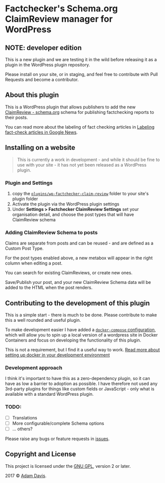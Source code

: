 # Factchecker's Schema.org ClaimReview manager for WordPress

## NOTE: developer edition
This is a new plugin and we are testing it in the wild before releasing it as a plugin in the WordPress plugin repository. 

Please install on your site, or in staging, and feel free to contribute with Pull Requests and become a contributor. 


## About this plugin
This is a WordPress plugin that allows publishers to add the new  [ClaimReview - schema.org](http://schema.org/ClaimReview) schema for publishing factchecking reports to their posts. 

You can read more about the labeling of fact checking articles in [Labeling fact-check articles in Google News](https://blog.google/topics/journalism-news/labeling-fact-check-articles-google-news/).



## Installing on a website

> This is currently a work in development - and while it should be fine to use with your site - it has not yet been released as a WordPress plugin. 


### Plugin and Settings 
1. copy the [`plugins/wp-factchecker-claim-review`](plugins/wp-factchecker-claim-review) folder to your site's plugin folder
2. Activate the plugin via the WordPress plugin settings
3. Under **Settings > Factchecker ClaimReview Settings** set your organisation detail, and choose the post types that will have ClaimReview schema 


### Adding ClaimReview Schema to posts

Claims are separate from posts and can be reused  - and are defined as a Custom Post Type. 

For the post types enabled above, a new metabox will appear in the right column when editing a post. 

You can search for existing ClaimReviews, or create new ones. 

Save/Publish your post, and your new ClaimReview Schema data will be added to the HTML when the post renders. 



## Contributing to the development of this plugin

This is a simple start - there is much to be done. Please contribute to make this a well rounded and useful plugin. 

To make development easier I have added a [`docker-compose` configuration](./docker-compose.yml), which will allow  you to spin up a local version of a wordpress site in Docker Containers and focus on developing the functionality of this plugin.

This is not a requirement, but I find it a useful way to work. [Read more about setting up docker in your development environment](https://www.docker.com)


### Development approach
I think it's important to have this as a zero-dependency plugin, so it can have as low a barrier to adoption as possible. I have therefore not used any 3rd-party plugins for things like custom fields or JavaScript - only what is available with a standard WordPress plugin. 



### TODO:

- [ ] Translations
- [ ] More configurable/complete Schema options
- [ ] ... others? 

Please raise any bugs or feature requests in [issues](/admataz/wp-factchecker-claim-review/issues). 

## Copyright and License

This project is licensed under the [GNU GPL](http://www.gnu.org/licenses/old-licenses/gpl-2.0.html), version 2 or later.

2017 © [Adam Davis](http://admataz.com).





 
 
 


 
